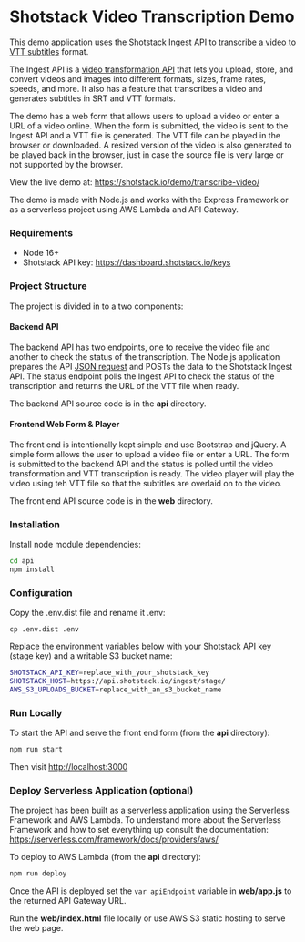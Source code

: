 # Shotstack Video Transcription Demo

This demo application uses the Shotstack Ingest API to [transcribe a video to VTT
subtitles](https://shotstack.io/demo/transcribe-video/) format.

The Ingest API is a [video transformation API](https://shotstack.io/product/ingest-api/) that lets you upload, store,
and convert videos and images into different formats, sizes, frame rates, speeds, and more. It also has a feature that
transcribes a video and generates subtitles in SRT and VTT formats.

The demo has a web form that allows users to upload a video or enter a URL of a video online. When the form is
submitted, the video is sent to the Ingest API and a VTT file is generated. The VTT file can be played in the browser or
downloaded. A resized version of the video is also generated to be played back in the browser, just in case the source
file is very large or not supported by the browser.

View the live demo at: https://shotstack.io/demo/transcribe-video/

The demo is made with Node.js and works with the Express Framework or as a serverless project using AWS Lambda and API
Gateway.

### Requirements

- Node 16+
- Shotstack API key: https://dashboard.shotstack.io/keys

### Project Structure

The project is divided in to a two components:

#### Backend API

The backend API has two endpoints, one to receive the video file and another to check the status of the transcription.
The Node.js application prepares the API [JSON request](https://shotstack.io/docs/api/#tocs_source) and POSTs the data
to the Shotstack Ingest API. The status endpoint polls the Ingest API to check the status of the transcription and
returns the URL of the VTT file when ready.

The backend API source code is in the **api** directory.

#### Frontend Web Form & Player

The front end is intentionally kept simple and use Bootstrap and jQuery. A simple form allows the user to upload a video
file or enter a URL. The form is submitted to the backend API and the status is polled until the video transformation
and VTT transcription is ready. The video player will play the video using teh VTT file so that the subtitles are
overlaid on to the video.

The front end API source code is in the **web** directory.

### Installation

Install node module dependencies:

```bash
cd api
npm install
```

### Configuration

Copy the .env.dist file and rename it .env:

```
cp .env.dist .env
```

Replace the environment variables below with your Shotstack API key (stage key) and a writable S3 bucket name:

```bash
SHOTSTACK_API_KEY=replace_with_your_shotstack_key
SHOTSTACK_HOST=https://api.shotstack.io/ingest/stage/
AWS_S3_UPLOADS_BUCKET=replace_with_an_s3_bucket_name
```

### Run Locally

To start the API and serve the front end form (from the **api** directory):

```bash
npm run start
```

Then visit [http://localhost:3000](http://localhost:3000)


### Deploy Serverless Application (optional)

The project has been built as a serverless application using the Serverless Framework and AWS Lambda. To understand more
about the Serverless Framework and how to set everything up consult the documentation:
https://serverless.com/framework/docs/providers/aws/

To deploy to AWS Lambda (from the **api** directory):

```bash
npm run deploy
```

Once the API is deployed set the `var apiEndpoint` variable in **web/app.js** to the returned API Gateway URL.

Run the **web/index.html** file locally or use AWS S3 static hosting to serve the web page.
